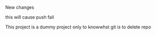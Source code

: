 
New changes


this will cause push fail

This project is a dummy project only to knowwhst git is 
to delete repo
